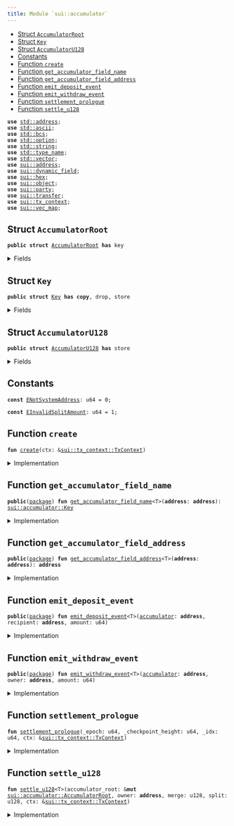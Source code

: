 ```yaml
---
title: Module `sui::accumulator`
---
```




-  [Struct `AccumulatorRoot`](#sui_accumulator_AccumulatorRoot)
-  [Struct `Key`](#sui_accumulator_Key)
-  [Struct `AccumulatorU128`](#sui_accumulator_AccumulatorU128)
-  [Constants](#@Constants_0)
-  [Function `create`](#sui_accumulator_create)
-  [Function `get_accumulator_field_name`](#sui_accumulator_get_accumulator_field_name)
-  [Function `get_accumulator_field_address`](#sui_accumulator_get_accumulator_field_address)
-  [Function `emit_deposit_event`](#sui_accumulator_emit_deposit_event)
-  [Function `emit_withdraw_event`](#sui_accumulator_emit_withdraw_event)
-  [Function `settlement_prologue`](#sui_accumulator_settlement_prologue)
-  [Function `settle_u128`](#sui_accumulator_settle_u128)


<pre><code><b>use</b> <a href="../std/address.md#std_address">std::address</a>;
<b>use</b> <a href="../std/ascii.md#std_ascii">std::ascii</a>;
<b>use</b> <a href="../std/bcs.md#std_bcs">std::bcs</a>;
<b>use</b> <a href="../std/option.md#std_option">std::option</a>;
<b>use</b> <a href="../std/string.md#std_string">std::string</a>;
<b>use</b> <a href="../std/type_name.md#std_type_name">std::type_name</a>;
<b>use</b> <a href="../std/vector.md#std_vector">std::vector</a>;
<b>use</b> <a href="../sui/address.md#sui_address">sui::address</a>;
<b>use</b> <a href="../sui/dynamic_field.md#sui_dynamic_field">sui::dynamic_field</a>;
<b>use</b> <a href="../sui/hex.md#sui_hex">sui::hex</a>;
<b>use</b> <a href="../sui/object.md#sui_object">sui::object</a>;
<b>use</b> <a href="../sui/party.md#sui_party">sui::party</a>;
<b>use</b> <a href="../sui/transfer.md#sui_transfer">sui::transfer</a>;
<b>use</b> <a href="../sui/tx_context.md#sui_tx_context">sui::tx_context</a>;
<b>use</b> <a href="../sui/vec_map.md#sui_vec_map">sui::vec_map</a>;
</code></pre>



<a name="sui_accumulator_AccumulatorRoot"></a>

## Struct `AccumulatorRoot`



<pre><code><b>public</b> <b>struct</b> <a href="../sui/accumulator.md#sui_accumulator_AccumulatorRoot">AccumulatorRoot</a> <b>has</b> key
</code></pre>



<details>
<summary>Fields</summary>


<dl>
<dt>
<code>id: <a href="../sui/object.md#sui_object_UID">sui::object::UID</a></code>
</dt>
<dd>
</dd>
</dl>


</details>

<a name="sui_accumulator_Key"></a>

## Struct `Key`



<pre><code><b>public</b> <b>struct</b> <a href="../sui/accumulator.md#sui_accumulator_Key">Key</a> <b>has</b> <b>copy</b>, drop, store
</code></pre>



<details>
<summary>Fields</summary>


<dl>
<dt>
<code><b>address</b>: <b>address</b></code>
</dt>
<dd>
</dd>
<dt>
<code>ty: <a href="../std/type_name.md#std_type_name_TypeName">std::type_name::TypeName</a></code>
</dt>
<dd>
</dd>
</dl>


</details>

<a name="sui_accumulator_AccumulatorU128"></a>

## Struct `AccumulatorU128`



<pre><code><b>public</b> <b>struct</b> <a href="../sui/accumulator.md#sui_accumulator_AccumulatorU128">AccumulatorU128</a> <b>has</b> store
</code></pre>



<details>
<summary>Fields</summary>


<dl>
<dt>
<code>value: u128</code>
</dt>
<dd>
</dd>
</dl>


</details>

<a name="@Constants_0"></a>

## Constants


<a name="sui_accumulator_ENotSystemAddress"></a>



<pre><code><b>const</b> <a href="../sui/accumulator.md#sui_accumulator_ENotSystemAddress">ENotSystemAddress</a>: u64 = 0;
</code></pre>



<a name="sui_accumulator_EInvalidSplitAmount"></a>



<pre><code><b>const</b> <a href="../sui/accumulator.md#sui_accumulator_EInvalidSplitAmount">EInvalidSplitAmount</a>: u64 = 1;
</code></pre>



<a name="sui_accumulator_create"></a>

## Function `create`



<pre><code><b>fun</b> <a href="../sui/accumulator.md#sui_accumulator_create">create</a>(ctx: &<a href="../sui/tx_context.md#sui_tx_context_TxContext">sui::tx_context::TxContext</a>)
</code></pre>



<details>
<summary>Implementation</summary>


<pre><code><b>fun</b> <a href="../sui/accumulator.md#sui_accumulator_create">create</a>(ctx: &TxContext) {
    <b>assert</b>!(ctx.sender() == @0x0, <a href="../sui/accumulator.md#sui_accumulator_ENotSystemAddress">ENotSystemAddress</a>);
    <a href="../sui/transfer.md#sui_transfer_share_object">transfer::share_object</a>(<a href="../sui/accumulator.md#sui_accumulator_AccumulatorRoot">AccumulatorRoot</a> {
        id: <a href="../sui/object.md#sui_object_sui_accumulator_root_object_id">object::sui_accumulator_root_object_id</a>(),
    })
}
</code></pre>



</details>

<a name="sui_accumulator_get_accumulator_field_name"></a>

## Function `get_accumulator_field_name`



<pre><code><b>public</b>(<a href="../sui/package.md#sui_package">package</a>) <b>fun</b> <a href="../sui/accumulator.md#sui_accumulator_get_accumulator_field_name">get_accumulator_field_name</a>&lt;T&gt;(<b>address</b>: <b>address</b>): <a href="../sui/accumulator.md#sui_accumulator_Key">sui::accumulator::Key</a>
</code></pre>



<details>
<summary>Implementation</summary>


<pre><code><b>public</b>(<a href="../sui/package.md#sui_package">package</a>) <b>fun</b> <a href="../sui/accumulator.md#sui_accumulator_get_accumulator_field_name">get_accumulator_field_name</a>&lt;T&gt;(<b>address</b>: <b>address</b>): <a href="../sui/accumulator.md#sui_accumulator_Key">Key</a> {
    <b>let</b> ty = type_name::get_with_original_ids&lt;T&gt;();
    <a href="../sui/accumulator.md#sui_accumulator_Key">Key</a> { <b>address</b>, ty }
}
</code></pre>



</details>

<a name="sui_accumulator_get_accumulator_field_address"></a>

## Function `get_accumulator_field_address`



<pre><code><b>public</b>(<a href="../sui/package.md#sui_package">package</a>) <b>fun</b> <a href="../sui/accumulator.md#sui_accumulator_get_accumulator_field_address">get_accumulator_field_address</a>&lt;T&gt;(<b>address</b>: <b>address</b>): <b>address</b>
</code></pre>



<details>
<summary>Implementation</summary>


<pre><code><b>public</b>(<a href="../sui/package.md#sui_package">package</a>) <b>fun</b> <a href="../sui/accumulator.md#sui_accumulator_get_accumulator_field_address">get_accumulator_field_address</a>&lt;T&gt;(<b>address</b>: <b>address</b>): <b>address</b> {
    <b>let</b> key = <a href="../sui/accumulator.md#sui_accumulator_get_accumulator_field_name">get_accumulator_field_name</a>&lt;T&gt;(<b>address</b>);
    <a href="../sui/dynamic_field.md#sui_dynamic_field_hash_type_and_key">dynamic_field::hash_type_and_key</a>(sui_accumulator_root_address(), key)
}
</code></pre>



</details>

<a name="sui_accumulator_emit_deposit_event"></a>

## Function `emit_deposit_event`



<pre><code><b>public</b>(<a href="../sui/package.md#sui_package">package</a>) <b>fun</b> <a href="../sui/accumulator.md#sui_accumulator_emit_deposit_event">emit_deposit_event</a>&lt;T&gt;(<a href="../sui/accumulator.md#sui_accumulator">accumulator</a>: <b>address</b>, recipient: <b>address</b>, amount: u64)
</code></pre>



<details>
<summary>Implementation</summary>


<pre><code><b>public</b>(<a href="../sui/package.md#sui_package">package</a>) <b>native</b> <b>fun</b> <a href="../sui/accumulator.md#sui_accumulator_emit_deposit_event">emit_deposit_event</a>&lt;T&gt;(
    <a href="../sui/accumulator.md#sui_accumulator">accumulator</a>: <b>address</b>,
    recipient: <b>address</b>,
    amount: u64,
);
</code></pre>



</details>

<a name="sui_accumulator_emit_withdraw_event"></a>

## Function `emit_withdraw_event`



<pre><code><b>public</b>(<a href="../sui/package.md#sui_package">package</a>) <b>fun</b> <a href="../sui/accumulator.md#sui_accumulator_emit_withdraw_event">emit_withdraw_event</a>&lt;T&gt;(<a href="../sui/accumulator.md#sui_accumulator">accumulator</a>: <b>address</b>, owner: <b>address</b>, amount: u64)
</code></pre>



<details>
<summary>Implementation</summary>


<pre><code><b>public</b>(<a href="../sui/package.md#sui_package">package</a>) <b>native</b> <b>fun</b> <a href="../sui/accumulator.md#sui_accumulator_emit_withdraw_event">emit_withdraw_event</a>&lt;T&gt;(
    <a href="../sui/accumulator.md#sui_accumulator">accumulator</a>: <b>address</b>,
    owner: <b>address</b>,
    amount: u64,
);
</code></pre>



</details>

<a name="sui_accumulator_settlement_prologue"></a>

## Function `settlement_prologue`



<pre><code><b>fun</b> <a href="../sui/accumulator.md#sui_accumulator_settlement_prologue">settlement_prologue</a>(_epoch: u64, _checkpoint_height: u64, _idx: u64, ctx: &<a href="../sui/tx_context.md#sui_tx_context_TxContext">sui::tx_context::TxContext</a>)
</code></pre>



<details>
<summary>Implementation</summary>


<pre><code><b>fun</b> <a href="../sui/accumulator.md#sui_accumulator_settlement_prologue">settlement_prologue</a>(_epoch: u64, _checkpoint_height: u64, _idx: u64, ctx: &TxContext) {
    <b>assert</b>!(ctx.sender() == @0x0, <a href="../sui/accumulator.md#sui_accumulator_ENotSystemAddress">ENotSystemAddress</a>);
}
</code></pre>



</details>

<a name="sui_accumulator_settle_u128"></a>

## Function `settle_u128`



<pre><code><b>fun</b> <a href="../sui/accumulator.md#sui_accumulator_settle_u128">settle_u128</a>&lt;T&gt;(accumulator_root: &<b>mut</b> <a href="../sui/accumulator.md#sui_accumulator_AccumulatorRoot">sui::accumulator::AccumulatorRoot</a>, owner: <b>address</b>, merge: u128, split: u128, ctx: &<a href="../sui/tx_context.md#sui_tx_context_TxContext">sui::tx_context::TxContext</a>)
</code></pre>



<details>
<summary>Implementation</summary>


<pre><code><b>fun</b> <a href="../sui/accumulator.md#sui_accumulator_settle_u128">settle_u128</a>&lt;T&gt;(
    accumulator_root: &<b>mut</b> <a href="../sui/accumulator.md#sui_accumulator_AccumulatorRoot">AccumulatorRoot</a>,
    owner: <b>address</b>,
    merge: u128,
    split: u128,
    ctx: &TxContext,
) {
    <b>assert</b>!(ctx.sender() == @0x0, <a href="../sui/accumulator.md#sui_accumulator_ENotSystemAddress">ENotSystemAddress</a>);
    <b>let</b> name = <a href="../sui/accumulator.md#sui_accumulator_get_accumulator_field_name">get_accumulator_field_name</a>&lt;T&gt;(owner);
    <b>let</b> root_id = &<b>mut</b> accumulator_root.id;
    <b>if</b> (<a href="../sui/dynamic_field.md#sui_dynamic_field_exists_with_type">dynamic_field::exists_with_type</a>&lt;<a href="../sui/accumulator.md#sui_accumulator_Key">Key</a>, <a href="../sui/accumulator.md#sui_accumulator_AccumulatorU128">AccumulatorU128</a>&gt;(root_id, name)) {
        <b>let</b> value: &<b>mut</b> <a href="../sui/accumulator.md#sui_accumulator_AccumulatorU128">AccumulatorU128</a> = <a href="../sui/dynamic_field.md#sui_dynamic_field_borrow_mut">dynamic_field::borrow_mut</a>(root_id, name);
        value.value = value.value + merge - split;
    } <b>else</b> {
        // cannot split <b>if</b> the field does not yet exist
        <b>assert</b>!(split == 0, <a href="../sui/accumulator.md#sui_accumulator_EInvalidSplitAmount">EInvalidSplitAmount</a>);
        <b>let</b> value = <a href="../sui/accumulator.md#sui_accumulator_AccumulatorU128">AccumulatorU128</a> {
            value: merge,
        };
        <a href="../sui/dynamic_field.md#sui_dynamic_field_add">dynamic_field::add</a>(root_id, name, value);
    };
}
</code></pre>



</details>
